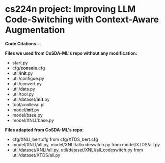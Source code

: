 # cs224n project: Improving LLM Code-Switching with Context-Aware Augmentation

**Code Citations --**

**Files we used from CoSDA-ML's repo without any modification:**
- start.py
- cfg/__console__.cfg
- util/__init__.py
- util/configue.py
- util/convert.py
- util/data.py
- util/tool.py
- util/dataset/__init__.py
- tool/conlleval.pl
- model/__init__.py
- model/base.py
- model/XNLI/base.py

**Files adapted from CoSDA-ML's repo:**
- cfg/XNLI_bert.cfg from cfg/XTDS_bert.cfg
- model/XNLI/all.py, model/XNLI/allcodeswitch.py from model/XTDS/all.py
- util/dataset/XNLI/all.py, util/dataset/XNLI/all_codeswitch.py from util/dataset/XTDS/all.py
